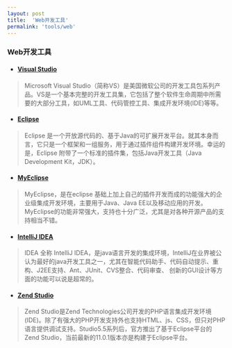 ```yaml
---
layout: post
title:  'Web开发工具'
permalink: 'tools/web'
---
```


### Web开发工具
* #### [Visual Studio](https://www.visualstudio.com/)
> Microsoft Visual Studio（简称VS）是美国微软公司的开发工具包系列产品。VS是一个基本完整的开发工具集，它包括了整个软件生命周期中所需要的大部分工具，如UML工具、代码管控工具、集成开发环境(IDE)等等。

* #### [Eclipse](http://www.eclipse.org/)
> Eclipse 是一个开放源代码的、基于Java的可扩展开发平台。就其本身而言，它只是一个框架和一组服务，用于通过插件组件构建开发环境。幸运的是，Eclipse 附带了一个标准的插件集，包括Java开发工具（Java Development Kit，JDK）。

* #### [MyEclipse](http://www.myeclipsecn.com/)
> MyEclipse，是在eclipse 基础上加上自己的插件开发而成的功能强大的企业级集成开发环境，主要用于Java、Java EE以及移动应用的开发。MyEclipse的功能非常强大，支持也十分广泛，尤其是对各种开源产品的支持相当不错。

* #### [IntelliJ IDEA](http://www.jetbrains.com/idea/)
>   IDEA 全称 IntelliJ IDEA，是java语言开发的集成环境，IntelliJ在业界被公认为最好的java开发工具之一，尤其在智能代码助手、代码自动提示、重构、J2EE支持、Ant、JUnit、CVS整合、代码审查、 创新的GUI设计等方面的功能可以说是超常的。

* #### [Zend Studio](http://www.zend.com/en/products/studio)
> Zend Studio是Zend Technologies公司开发的PHP语言集成开发环境(IDE)。除了有强大的PHP开发支持外也支持HTML、js、CSS，但只对PHP语言提供调试支持。Studio5.5系列后，官方推出了基于Eclipse平台的Zend Studio，当前最新的11.0.1版本亦是构建于Eclipse平台。
